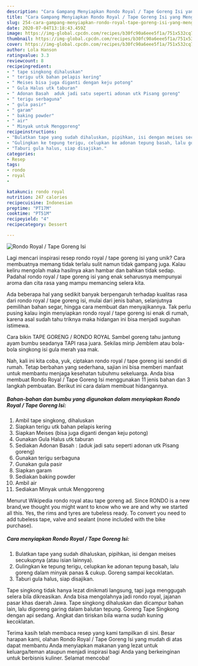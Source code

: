 ```yaml
---
description: "Cara Gampang Menyiapkan Rondo Royal / Tape Goreng Isi yang Menggugah Selera"
title: "Cara Gampang Menyiapkan Rondo Royal / Tape Goreng Isi yang Menggugah Selera"
slug: 254-cara-gampang-menyiapkan-rondo-royal-tape-goreng-isi-yang-menggugah-selera
date: 2020-07-04T13:18:43.459Z
image: https://img-global.cpcdn.com/recipes/b30fc90a6eee5f1a/751x532cq70/rondo-royal-tape-goreng-isi-foto-resep-utama.jpg
thumbnail: https://img-global.cpcdn.com/recipes/b30fc90a6eee5f1a/751x532cq70/rondo-royal-tape-goreng-isi-foto-resep-utama.jpg
cover: https://img-global.cpcdn.com/recipes/b30fc90a6eee5f1a/751x532cq70/rondo-royal-tape-goreng-isi-foto-resep-utama.jpg
author: Lola Hanson
ratingvalue: 3.3
reviewcount: 8
recipeingredient:
- " tape singkong dihaluskan"
- " terigu utk bahan pelapis kering"
- " Meises bisa juga diganti dengan keju potong"
- " Gula Halus utk taburan"
- " Adonan Basah  aduk jadi satu seperti adonan utk Pisang goreng"
- " terigu serbaguna"
- " gula pasir"
- " garam"
- " baking powder"
- " air"
- " Minyak untuk Menggoreng"
recipeinstructions:
- "Bulatkan tape yang sudah dihaluskan, pipihkan, isi dengan meises secukupnya (atau isian lainnya)."
- "Gulingkan ke tepung terigu, celupkan ke adonan tepung basah, lalu goreng dalam minyak panas &amp; cukup. Goreng sampai kecoklatan."
- "Taburi gula halus, siap disajikan."
categories:
- Resep
tags:
- rondo
- royal
- 

katakunci: rondo royal  
nutrition: 247 calories
recipecuisine: Indonesian
preptime: "PT17M"
cooktime: "PT51M"
recipeyield: "4"
recipecategory: Dessert

---
```



![Rondo Royal / Tape Goreng Isi](https://img-global.cpcdn.com/recipes/b30fc90a6eee5f1a/751x532cq70/rondo-royal-tape-goreng-isi-foto-resep-utama.jpg)

Lagi mencari inspirasi resep rondo royal / tape goreng isi yang unik? Cara membuatnya memang tidak terlalu sulit namun tidak gampang juga. Kalau keliru mengolah maka hasilnya akan hambar dan bahkan tidak sedap. Padahal rondo royal / tape goreng isi yang enak seharusnya mempunyai aroma dan cita rasa yang mampu memancing selera kita.

Ada beberapa hal yang sedikit banyak berpengaruh terhadap kualitas rasa dari rondo royal / tape goreng isi, mulai dari jenis bahan, selanjutnya pemilihan bahan segar, hingga cara membuat dan menyajikannya. Tak perlu pusing kalau ingin menyiapkan rondo royal / tape goreng isi enak di rumah, karena asal sudah tahu triknya maka hidangan ini bisa menjadi suguhan istimewa.

Cara bikin TAPE GORENG / RONDO ROYAL Sambel goreng tahu jantung ayam bumbu seadanya TAPI rasa juara. Sekilas mirip Jemblem atau bola-bola singkong isi gula merah yaa mak.


Nah, kali ini kita coba, yuk, ciptakan rondo royal / tape goreng isi sendiri di rumah. Tetap berbahan yang sederhana, sajian ini bisa memberi manfaat untuk membantu menjaga kesehatan tubuhmu sekeluarga. Anda bisa membuat Rondo Royal / Tape Goreng Isi menggunakan 11 jenis bahan dan 3 langkah pembuatan. Berikut ini cara dalam membuat hidangannya.

<!--inarticleads1-->

##### Bahan-bahan dan bumbu yang digunakan dalam menyiapkan Rondo Royal / Tape Goreng Isi:

1. Ambil  tape singkong, dihaluskan
1. Siapkan  terigu utk bahan pelapis kering
1. Siapkan  Meises (bisa juga diganti dengan keju potong)
1. Gunakan  Gula Halus utk taburan
1. Sediakan  Adonan Basah : (aduk jadi satu seperti adonan utk Pisang goreng)
1. Gunakan  terigu serbaguna
1. Gunakan  gula pasir
1. Siapkan  garam
1. Sediakan  baking powder
1. Ambil  air
1. Sediakan  Minyak untuk Menggoreng


Menurut Wikipedia rondo royal atau tape goreng ad. Since RONDO is a new brand,we thought you might want to know who we are and why we started all this. Yes, the rims and tyres are tubeless ready. To convert you need to add tubeless tape, valve and sealant (none included with the bike purchase). 

<!--inarticleads2-->

##### Cara menyiapkan Rondo Royal / Tape Goreng Isi:

1. Bulatkan tape yang sudah dihaluskan, pipihkan, isi dengan meises secukupnya (atau isian lainnya).
1. Gulingkan ke tepung terigu, celupkan ke adonan tepung basah, lalu goreng dalam minyak panas &amp; cukup. Goreng sampai kecoklatan.
1. Taburi gula halus, siap disajikan.


Tape singkong tidak hanya lezat dinikmati langsung, tapi juga menggugah selera bila dikreasikan. Anda bisa mengolahnya jadi rondo royal, jajanan pasar khas daerah Jawa. Tape singkong dihaluskan dan dicampur bahan lain, lalu digoreng garing dalam balutan tepung. Goreng Tape Singkong dengan api sedang. Angkat dan tiriskan bila warna sudah kuning kecoklatan. 

Terima kasih telah membaca resep yang kami tampilkan di sini. Besar harapan kami, olahan Rondo Royal / Tape Goreng Isi yang mudah di atas dapat membantu Anda menyiapkan makanan yang lezat untuk keluarga/teman ataupun menjadi inspirasi bagi Anda yang berkeinginan untuk berbisnis kuliner. Selamat mencoba!
